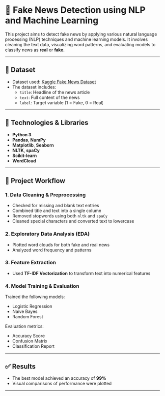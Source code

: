 # 📰 Fake News Detection using NLP and Machine Learning

This project aims to detect fake news by applying various natural language processing (NLP) techniques and machine learning models. It involves cleaning the text data, visualizing word patterns, and evaluating models to classify news as **real** or **fake**.

---

## 📁 Dataset
- Dataset used: [Kaggle Fake News Dataset](https://www.kaggle.com/datasets/clmentbisaillon/fake-and-real-news-dataset)
- The dataset includes:
  - `title`: Headline of the news article
  - `text`: Full content of the news
  - `label`: Target variable (1 = Fake, 0 = Real)

---

## 🧰 Technologies & Libraries
- **Python 3**
- **Pandas**, **NumPy**
- **Matplotlib**, **Seaborn**
- **NLTK**, **spaCy**
- **Scikit-learn**
- **WordCloud**

---

## 🧠 Project Workflow

### 1. Data Cleaning & Preprocessing
- Checked for missing and blank text entries
- Combined title and text into a single column
- Removed stopwords using both `nltk` and `spaCy`
- Cleaned special characters and converted text to lowercase

### 2. Exploratory Data Analysis (EDA)
- Plotted word clouds for both fake and real news
- Analyzed word frequency and patterns

### 3. Feature Extraction
- Used **TF-IDF Vectorization** to transform text into numerical features

### 4. Model Training & Evaluation
Trained the following models:
- Logistic Regression
- Naive Bayes
- Random Forest

Evaluation metrics:
- Accuracy Score
- Confusion Matrix
- Classification Report

---

## ✅ Results
- The best model achieved an accuracy of **99%** 
- Visual comparisons of performance were plotted

---

